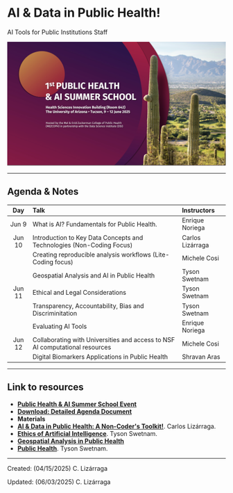 # AI & Data in Public Health!
AI Tools for Public Institutions Staff 

<img src="https://github.com/ua-datalab/AI-for-Professionals/blob/main/images/AI_DataPublicHealth.png?raw=true" width=840>

***

## Agenda & Notes

| Day | Talk | Instructors |
| :--: | :-- | :-- |
| Jun 9 | What is AI? Fundamentals for Public Health. | Enrique Noriega |
| Jun 10 | Introduction to Key Data Concepts and Technologies (Non-Coding Focus) | Carlos Lizárraga |
|        | Creating reproducible analysis workflows (Lite-Coding focus) | Michele Cosi |
|        | Geospatial Analysis and AI in Public Health | Tyson Swetnam |
| Jun 11 | Ethical and Legal Considerations | Tyson Swetnam |
|  | Transparency, Accountability, Bias and Discriminitation | Tyson Swetnam |
|  |  Evaluating AI Tools  | Enrique Noriega |
| Jun 12 | Collaborating with Universities and access to NSF AI computational resources | Michele Cosi |
 |  | Digital Biomarkers Applications in Public Health | Shravan Aras |

***

## Link to resources
* [**Public Health & AI Summer School Event**](https://www.eventbrite.com/e/public-health-ai-summer-school-registration-1343451592879)
* [**Download: Detailed Agenda Document**](https://github.com/ua-datalab/AI-for-Professionals/blob/main/docs/digital%20booklet%20FINAL_.pdf)
* **Materials**
* [**AI & Data in Public Health: A Non-Coder's Toolkit!**](https://github.com/ua-datalab/AI-for-Professionals/wiki). Carlos Lizárraga.
* [**Ethics of Artificial Intelligence**](https://tyson-swetnam.github.io/intro-gpt/ethics/). Tyson Swetnam.
* [**Geospatial Analysis in Public Health**](https://tyson-swetnam.github.io/intro-gpt/tutorials/publichealth/gis/)
* [**Public Health**](https://tyson-swetnam.github.io/intro-gpt/tutorials/publichealth/casestudy/). Tyson Swetnam.

***
 
Created: (04/15/2025) C. Lizárraga

Updated: (06/03/2025) C. Lizárraga
